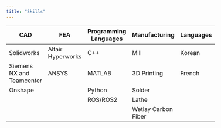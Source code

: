 ```yaml
---
title: "Skills"
---
```


<style>
table {
    border-collapse: collapse;
    width: 100%;
    max-height: none !important;
    overflow: visible !important;
}
thead tr th {
    border-bottom: 3px solid #444; /* thicker */
}
blockquote {
    border-left: none;
    padding-left: 10px;
}
.main-container {
  max-width: unset;
}
</style>

| CAD                             | FEA               | Programming Languages | Manufacturing            | Languages |
| ---                             | ---               | ---                   | ---                      | ---       |        
| Solidworks                      | Altair Hyperworks | C++                   | Mill                     | Korean    |
| Siemens NX and Teamcenter       | ANSYS             | MATLAB                | 3D Printing              | French    |   
| Onshape                         |                   | Python                | Solder                   |           |
|                                 |                   | ROS/ROS2              | Lathe                    |           |
|                                 |                   |                       | Wetlay Carbon Fiber      |           |

